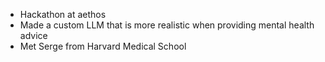 - Hackathon at aethos
- Made a custom LLM that is more realistic when providing mental health advice
- Met Serge from Harvard Medical School